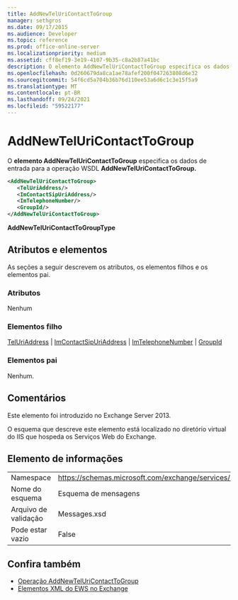 ```yaml
---
title: AddNewTelUriContactToGroup
manager: sethgros
ms.date: 09/17/2015
ms.audience: Developer
ms.topic: reference
ms.prod: office-online-server
ms.localizationpriority: medium
ms.assetid: cff8ef19-3e19-4107-9b35-c8a2b87a41bc
description: O elemento AddNewTelUriContactToGroup especifica os dados de entrada para a operação WSDL AddNewTelUriContactToGroup.
ms.openlocfilehash: 0d260679da8ca1ae78afef200f047263808d6e32
ms.sourcegitcommit: 54f6cd5a704b36b76d110ee53a6d6c1c3e15f5a9
ms.translationtype: MT
ms.contentlocale: pt-BR
ms.lasthandoff: 09/24/2021
ms.locfileid: "59522177"
---
```

# <a name="addnewteluricontacttogroup"></a>AddNewTelUriContactToGroup

O **elemento AddNewTelUriContactToGroup** especifica os dados de entrada para a operação WSDL **AddNewTelUriContactToGroup.** 
  
```XML
<AddNewTelUriContactToGroup>
   <TelUriAddress/>
   <ImContactSipUriAddress/>
   <ImTelephoneNumber/>
   <GroupId/>
</AddNewTelUriContactToGroup>
```

 **AddNewTelUriContactToGroupType**
## <a name="attributes-and-elements"></a>Atributos e elementos

As seções a seguir descrevem os atributos, os elementos filhos e os elementos pai.
  
### <a name="attributes"></a>Atributos

Nenhum
  
### <a name="child-elements"></a>Elementos filho

[TelUriAddress](teluriaddress.md)  |  [ImContactSipUriAddress](imcontactsipuriaddress.md)  |  [ImTelephoneNumber](imtelephonenumber.md)  |  [GroupId](groupid.md)
  
### <a name="parent-elements"></a>Elementos pai

Nenhum.
  
## <a name="remarks"></a>Comentários

Este elemento foi introduzido no Exchange Server 2013.
  
O esquema que descreve este elemento está localizado no diretório virtual do IIS que hospeda os Serviços Web do Exchange.
  
## <a name="element-information"></a>Elemento de informações

|||
|:-----|:-----|
|Namespace  <br/> |https://schemas.microsoft.com/exchange/services/2006/messages  <br/> |
|Nome do esquema  <br/> |Esquema de mensagens  <br/> |
|Arquivo de validação  <br/> |Messages.xsd  <br/> |
|Pode estar vazio  <br/> |False  <br/> |
   
## <a name="see-also"></a>Confira também

- [Operação AddNewTelUriContactToGroup](addnewteluricontacttogroup-operation.md)
- [Elementos XML do EWS no Exchange](ews-xml-elements-in-exchange.md)

